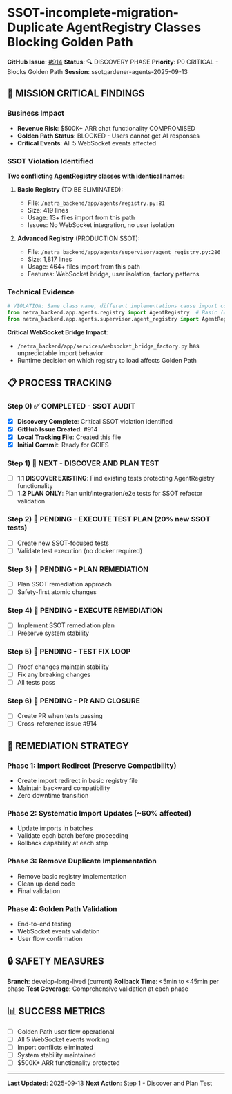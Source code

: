 # SSOT-incomplete-migration-Duplicate AgentRegistry Classes Blocking Golden Path

**GitHub Issue**: [#914](https://github.com/netra-systems/netra-apex/issues/914)
**Status**: 🔍 DISCOVERY PHASE
**Priority**: P0 CRITICAL - Blocks Golden Path
**Session**: ssotgardener-agents-2025-09-13

## 🚨 MISSION CRITICAL FINDINGS

### Business Impact
- **Revenue Risk**: $500K+ ARR chat functionality COMPROMISED
- **Golden Path Status**: BLOCKED - Users cannot get AI responses
- **Critical Events**: All 5 WebSocket events affected

### SSOT Violation Identified
**Two conflicting AgentRegistry classes with identical names:**

1. **Basic Registry** (TO BE ELIMINATED):
   - File: `/netra_backend/app/agents/registry.py:81`
   - Size: 419 lines
   - Usage: 13+ files import from this path
   - Issues: No WebSocket integration, no user isolation

2. **Advanced Registry** (PRODUCTION SSOT):
   - File: `/netra_backend/app/agents/supervisor/agent_registry.py:286`
   - Size: 1,817 lines
   - Usage: 464+ files import from this path
   - Features: WebSocket bridge, user isolation, factory patterns

### Technical Evidence
```python
# VIOLATION: Same class name, different implementations cause import conflicts
from netra_backend.app.agents.registry import AgentRegistry  # Basic (419 lines)
from netra_backend.app.agents.supervisor.agent_registry import AgentRegistry  # Advanced (1,817 lines)
```

**Critical WebSocket Bridge Impact**:
- `/netra_backend/app/services/websocket_bridge_factory.py` has unpredictable import behavior
- Runtime decision on which registry to load affects Golden Path

## 📋 PROCESS TRACKING

### Step 0) ✅ COMPLETED - SSOT AUDIT
- [x] **Discovery Complete**: Critical SSOT violation identified
- [x] **GitHub Issue Created**: #914
- [x] **Local Tracking File**: Created this file
- [x] **Initial Commit**: Ready for GCIFS

### Step 1) 🔄 NEXT - DISCOVER AND PLAN TEST
- [ ] **1.1 DISCOVER EXISTING**: Find existing tests protecting AgentRegistry functionality
- [ ] **1.2 PLAN ONLY**: Plan unit/integration/e2e tests for SSOT refactor validation

### Step 2) 🔄 PENDING - EXECUTE TEST PLAN (20% new SSOT tests)
- [ ] Create new SSOT-focused tests
- [ ] Validate test execution (no docker required)

### Step 3) 🔄 PENDING - PLAN REMEDIATION
- [ ] Plan SSOT remediation approach
- [ ] Safety-first atomic changes

### Step 4) 🔄 PENDING - EXECUTE REMEDIATION
- [ ] Implement SSOT remediation plan
- [ ] Preserve system stability

### Step 5) 🔄 PENDING - TEST FIX LOOP
- [ ] Proof changes maintain stability
- [ ] Fix any breaking changes
- [ ] All tests pass

### Step 6) 🔄 PENDING - PR AND CLOSURE
- [ ] Create PR when tests passing
- [ ] Cross-reference issue #914

## 🎯 REMEDIATION STRATEGY

### Phase 1: Import Redirect (Preserve Compatibility)
- Create import redirect in basic registry file
- Maintain backward compatibility
- Zero downtime transition

### Phase 2: Systematic Import Updates (~60% affected)
- Update imports in batches
- Validate each batch before proceeding
- Rollback capability at each step

### Phase 3: Remove Duplicate Implementation
- Remove basic registry implementation
- Clean up dead code
- Final validation

### Phase 4: Golden Path Validation
- End-to-end testing
- WebSocket events validation
- User flow confirmation

## 🔒 SAFETY MEASURES

**Branch**: develop-long-lived (current)
**Rollback Time**: <5min to <45min per phase
**Test Coverage**: Comprehensive validation at each phase

## 📊 SUCCESS METRICS

- [ ] Golden Path user flow operational
- [ ] All 5 WebSocket events working
- [ ] Import conflicts eliminated
- [ ] System stability maintained
- [ ] $500K+ ARR functionality protected

---
**Last Updated**: 2025-09-13
**Next Action**: Step 1 - Discover and Plan Test